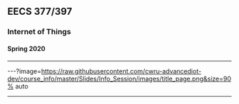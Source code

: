 ## EECS 377/397

### Internet of Things

#### Spring 2020

---

---?image=https://raw.githubusercontent.com/cwru-advancediot-dev/course_info/master/Slides/Info_Session/images/title_page.png&size=90% auto

---
